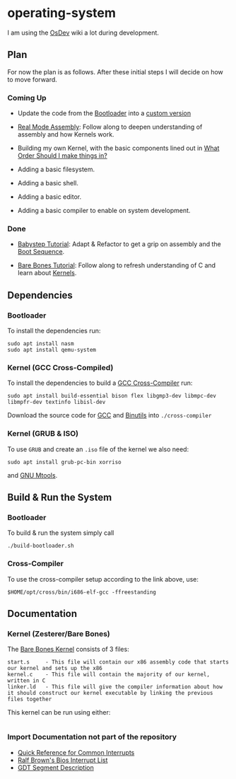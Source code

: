 # operating-system

I am using the [OsDev](https://wiki.osdev.org/Main_Page) wiki a lot during development. 

## Plan

For now the plan is as follows. After these initial steps I will decide on how to move forward.

### Coming Up

- Update the code from the [Bootloader](https://wiki.osdev.org/Bootloader) into a [custom version](https://wiki.osdev.org/Rolling_Your_Own_Bootloader)

- [Real Mode Assembly](https://wiki.osdev.org/Real_mode_assembly_I): Follow along to deepen understanding of assembly and how Kernels work.

- Building my own Kernel, with the basic components lined out in [What Order Should I make things in?](https://wiki.osdev.org/What_Order_Should_I_Make_Things_In%3F)

- Adding a basic filesystem.

- Adding a basic shell.

- Adding a basic editor.

- Adding a basic compiler to enable on system development.

### Done

- [Babystep Tutorial](https://wiki.osdev.org/Babystep1): Adapt & Refactor to get a grip on assembly and the [Boot Sequence](https://wiki.osdev.org/Boot_Sequence).

- [Bare Bones Tutorial](https://wiki.osdev.org/User:Zesterer/Bare_Bones): Follow along to refresh understanding of C and learn about [Kernels](https://wiki.osdev.org/Kernel).

## Dependencies

### Bootloader

To install the dependencies run:

```Ubuntu
sudo apt install nasm
sudo apt install qemu-system
```

### Kernel (GCC Cross-Compiled)

To install the dependencies to build a [GCC Cross-Compiler](https://wiki.osdev.org/GCC_Cross-Compiler) run:

```
sudo apt install build-essential bison flex libgmp3-dev libmpc-dev libmpfr-dev textinfo libisl-dev
```

Download the source code for [GCC](https://www.gnu.org/software/gcc/) and [Binutils](https://www.gnu.org/software/binutils/) into `./cross-compiler`

### Kernel (GRUB & ISO)

To use `GRUB` and create an `.iso` file of the kernel we also need:

```
sudo apt install grub-pc-bin xorriso
``` 

and [GNU Mtools](https://www.gnu.org/software/mtools/#downloads).

## Build & Run the System

### Bootloader

To build & run the system simply call

```
./build-bootloader.sh
```

### Cross-Compiler

To use the cross-compiler setup according to the link above, use:

```
$HOME/opt/cross/bin/i686-elf-gcc -ffreestanding
```

## Documentation

### Kernel (Zesterer/Bare Bones)

The [Bare Bones Kernel](https://wiki.osdev.org/User:Zesterer/Bare_Bones) consists of 3 files:

```
start.s     - This file will contain our x86 assembly code that starts our kernel and sets up the x86
kernel.c    - This file will contain the majority of our kernel, written in C
linker.ld   - This file will give the compiler information about how it should construct our kernel executable by linking the previous files together
```

This kernel can be run using either:

```

```

### Import Documentation not part of the repository

- [Quick Reference for Common Interrupts](https://wiki.osdev.org/BIOS)
- [Ralf Brown's Bios Interrupt List](https://wiki.osdev.org/RBIL)
- [GDT Segment Description](https://wiki.osdev.org/Global_Descriptor_Table#Segment_Descriptor)